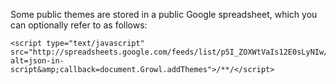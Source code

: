 Some public themes are stored in a public Google spreadsheet, which you can optionally refer to as follows:

```
<script type="text/javascript" src="http://spreadsheets.google.com/feeds/list/p5I_ZOXWtVaIs12E0sLyNIw/od6/public/basic?alt=json-in-script&amp;callback=document.Growl.addThemes">/**/</script>
```